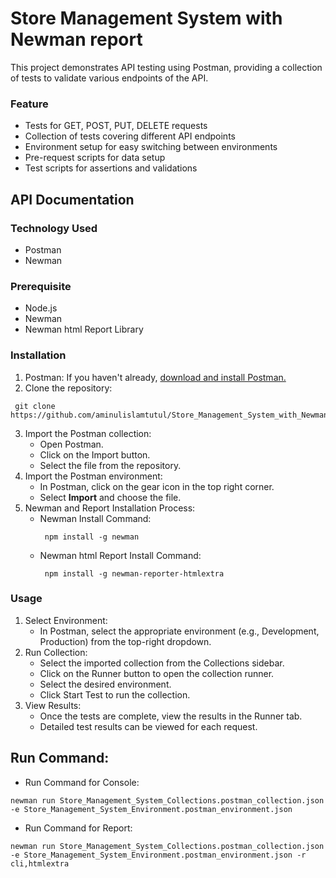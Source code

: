 # **Store Management System with Newman report**
This project demonstrates API testing using Postman, providing a collection of tests to validate various endpoints of the API.
### **Feature**
- Tests for GET, POST, PUT, DELETE requests
- Collection of tests covering different API endpoints
- Environment setup for easy switching between environments
- Pre-request scripts for data setup
- Test scripts for assertions and validations
## API Documentation
### **Technology Used**
- Postman
- Newman
### **Prerequisite**
- Node.js
- Newman
- Newman html Report Library
### **Installation**
1. Postman: If you haven't already, [download and install Postman.](https://www.postman.com/downloads/)
2. Clone the repository:
 ```console 
  git clone https://github.com/aminulislamtutul/Store_Management_System_with_Newman_report.git
```
3. Import the Postman collection:
   - Open Postman.
   - Click on the Import button.
   - Select the file from the repository.
4. Import the Postman environment:
   - In Postman, click on the gear icon in the top right corner.
   - Select **Import** and choose the file.
5. Newman and Report Installation Process:
   - Newman Install Command:
     ```console 
      npm install -g newman
     ```
   - Newman html Report Install Command:
     ```console 
      npm install -g newman-reporter-htmlextra
     ```
### **Usage**
1. Select Environment:
    - In Postman, select the appropriate environment (e.g., Development, Production) from the top-right dropdown.
2. Run Collection:
    - Select the imported collection from the Collections sidebar.
    - Click on the Runner button to open the collection runner.
    - Select the desired environment.
    - Click Start Test to run the collection.
3. View Results:
    - Once the tests are complete, view the results in the Runner tab.
    - Detailed test results can be viewed for each request.
## Run Command: 
- Run Command for Console:
```console
newman run Store_Management_System_Collections.postman_collection.json -e Store_Management_System_Environment.postman_environment.json
```
- Run Command for Report: 
```console
newman run Store_Management_System_Collections.postman_collection.json -e Store_Management_System_Environment.postman_environment.json -r cli,htmlextra
```
   


